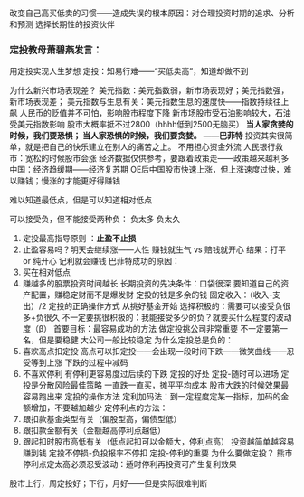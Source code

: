 # 

改变自己高买低卖的习惯——造成失误的根本原因：对合理投资时期的追求、分析和预测
选择长期性的投资伙伴

### 定投教母萧碧燕发言：
用定投实现人生梦想
定投：知易行难——“买低卖高”，知道却做不到

为什么新兴市场表现差？
美元指数：美元指数弱，新市场表现好；美元指数强，新市场表现差；
美元指数与生息有关：美元指数生息的速度快——指数持续往上飙
人民币的贬值并不可怕，影响股市程度下降
新市场股市受石油影响较大，石油受美元指数影响
股市大概率抵不过2800（hhhh低到2500无脑买）
**当人家贪婪的时候，我们要恐惧；
当人家恐惧的时候，我们要贪婪。
——巴菲特**
投资其实很简单，就是把自己的快乐建立在别人的痛苦之上。
不用担心资金外流
人民银行救市：宽松的时候股市会涨
经济数据仅供参考，要跟着政策走——政策越来越利多
中国：经济趋缓期——经济复苏期
OE后中国股市快速上涨，但上涨速度过快，难以赚钱；慢涨的才能更好得赚钱

难以知道最低点，但是可以知道相对低点

可以接受负，但不能接受两种负：
负太多
负太久

1. 定投最高指导原则 ：**止盈不止损**
2. 止盈容易吗？明天会继续涨——人性
赚钱就生气 vs 赔钱就开心
结果：打平 or 纯开心
记利就会赚钱
巴菲特成功的原因：
1. 买在相对低点
2. 赚越多的股票投资时间越长
长期投资的先决条件：口袋很深
要知道自己的资产配置，赚稳定财而不是爆发财
定投的钱是多余的钱
固定收入：（收入-支出）/2
定投的正确操作方式
从挑好基金开始
选择积极的：需要可以接受负很多+负很久
不一定要挑很积极的：我能接受多少的负？就要买什么程度的波动度（β）
首要目标：最容易成功的方法
做定投挑公司非常重要
不一定要第一名，但是要稳健
大公司一般比较稳定
为什么定投总是负的：
1. 喜欢高点扣定投
高点可以扣定投——会出现一段时间下跌——微笑曲线——忍受等到上涨
下跌的过程中减码
2. 不喜欢停利
有停利更容易度过后续的下跌
定投的好处
定投-随时可以进场
定投是分散风险最佳策略
一直跌一直买，摊平平均成本
股市大跌的时候效果最容易跑出来
定投的操作方法
定利加码法：到一定程度定某一指标，加码的金额增加，不要越加越少
定停利点的方法：
1. 跟扣款基金类型有关（偏股型高，偏债型低）
2. 跟扣款金额有关（金额越高停利点越低）
3. 跟起扣时股市高低有关（低点起扣可以金额大，停利点高）
投资越简单越容易赚到钱
定投不停损-负投报率不停扣
定投-停利的重要
为什么要做定投？
熊市停利点定太高必须忍受波动：适时停利再投资可产生复利效果

股市上行，周定投好；下行，月好——但是实际很难判断

